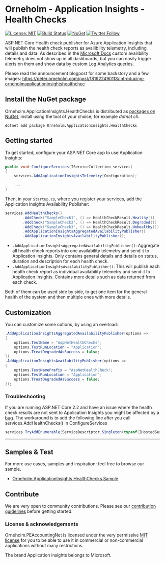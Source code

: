 # Orneholm - Application Insights - Health Checks

[![License: MIT](https://img.shields.io/badge/License-MIT-orange.svg)](https://opensource.org/licenses/MIT)
[![Build Status](https://dev.azure.com/orneholm/Orneholm.ApplicationInsights/_apis/build/status/Orneholm.ApplicationInsights?branchName=master)](https://dev.azure.com/orneholm/Orneholm.ApplicationInsights/_build/latest?definitionId=5&branchName=master)
[![NuGet](https://img.shields.io/nuget/v/Orneholm.ApplicationInsights.HealthChecks.svg)](https://www.nuget.org/packages/Orneholm.ApplicationInsights.HealthChecks/)
[![Twitter Follow](https://img.shields.io/badge/Twitter-@PeterOrneholm-blue.svg?logo=twitter)](https://twitter.com/PeterOrneholm)

ASP.NET Core Health check publisher for Azure Application Insights that will publish the health check reports as availibility telemetry, including details and data.
As described in the [Microsoft Docs](https://docs.microsoft.com/en-us/azure/azure-monitor/app/monitor-web-app-availability#alert-on-custom-analytics-queries) custom availibility telemetry does not show up in all dashboards, but you can easily trigger alerts on them and show data by custom Log Analytics queries.

Please read the announcement blogpost for some backstory and a few images:
https://peter.orneholm.com/post/181922490118/introducing-orneholmapplicationinsightshealthchec

## Install the NuGet package

Orneholm.ApplicationInsights.HealthChecks is distributed as [packages on NuGet](https://www.nuget.org/profiles/PeterOrneholm), install using the tool of your choice, for example _dotnet cli_.

```console
dotnet add package Orneholm.ApplicationInsights.HealthChecks
```

## Getting started

To get started, configure your ASP.NET Core app to use Application Insights:

```csharp
public void ConfigureServices(IServiceCollection services)
{
    services.AddApplicationInsightsTelemetry(Configuration);

    ...
}
```

Then, in your `Startup.cs`, where you register your services, add the Application Insights Availability Publisher:

```csharp
services.AddHealthChecks()
        .AddCheck("SampleCheck1", () => HealthCheckResult.Healthy())
        .AddCheck("SampleCheck2", () => HealthCheckResult.Degraded())
        .AddCheck("SampleCheck3", () => HealthCheckResult.Unhealthy())
        .AddApplicationInsightsAggregatedAvailabilityPublisher()
        .AddApplicationInsightsAvailabilityPublisher();
```

- `.AddApplicationInsightsAggregatedAvailabilityPublisher()`: Aggregate all health check reports into one availability telemetry and send it to Application Insights. Only contains general details and details on status, duration and description for each health check.
- `.AddApplicationInsightsAvailabilityPublisher()`: This will publish each health check report as individual availability telemetry and send it to Application Insights. Contains more details such as data returned from each check.

Both of them can be used side by side, to get one item for the general health of the system and then multiple ones with more details.

## Customization

You can customize some options, by using an overload:

```csharp
.AddApplicationInsightsAggregatedAvailabilityPublisher(options =>
{
    options.TestName = "AspNetHealthChecks";
    options.TestRunLocation = "Application";
    options.TreatDegradedAsSuccess = false;
})
.AddApplicationInsightsAvailabilityPublisher(options =>
{
    options.TestNamePrefix = "AspNetHealthCheck";
    options.TestRunLocation = "Application";
    options.TreatDegradedAsSuccess = false;
});
```
### Troubleshooting
If you are running ASP.NET Core 2.2 and have an issue where the health check results are not sent to Application Insights you might be affected by a [bug](https://github.com/aspnet/Extensions/issues/639).
The workaround is to add the following line after you call services.AddHealthChecks() in ConfigureServices

```csharp
services.TryAddEnumerable(ServiceDescriptor.Singleton(typeof(IHostedService), typeof(HealthCheckPublisherOptions).Assembly.GetType("Microsoft.Extensions.Diagnostics.HealthChecks.HealthCheckPublisherHostedService")));
```

---

## Samples & Test

For more use cases, samples and inspiration; feel free to browse our sample.

- [Orneholm.ApplicationInsights.HealthChecks.Sample](samples/Orneholm.ApplicationInsights.HealthChecks.Sample)

## Contribute

We are very open to community contributions.
Please see our [contribution guidelines](CONTRIBUTING.md) before getting started.

### License & acknowledgements

Orneholm.PEAccountingNet is licensed under the very permissive [MIT license](https://opensource.org/licenses/MIT) for you to be able to use it in commercial or non-commercial applications without many restrictions.

The brand Application Insights belongs to Microsoft.
